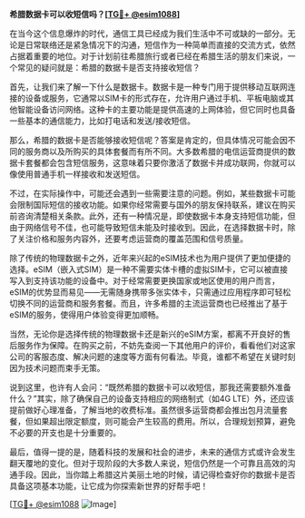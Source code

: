 **希腊数据卡可以收短信吗？[[TG💪+ @esim1088](https://t.me/s/esim1088)]**

在当今这个信息爆炸的时代，通信工具已经成为我们生活中不可或缺的一部分。无论是日常联络还是紧急情况下的沟通，短信作为一种简单而直接的交流方式，依然占据着重要的地位。对于计划前往希腊旅行或者已经在希腊生活的朋友们来说，一个常见的疑问就是：希腊的数据卡是否支持接收短信？

首先，让我们来了解一下什么是数据卡。数据卡是一种专门用于提供移动互联网连接的设备或服务，它通常以SIM卡的形式存在，允许用户通过手机、平板电脑或其他智能设备访问网络。这种卡的主要功能是提供高速的上网体验，但它同时也具备一些基本的通信能力，比如打电话和发送/接收短信。

那么，希腊的数据卡是否能够接收短信呢？答案是肯定的，但具体情况可能会因不同的服务商以及所购买的具体套餐而有所不同。大多数希腊的电信运营商提供的数据卡套餐都会包含短信服务，这意味着只要你激活了数据卡并成功联网，你就可以像使用普通手机一样接收和发送短信。

不过，在实际操作中，可能还会遇到一些需要注意的问题。例如，某些数据卡可能会限制国际短信的接收功能。如果你经常需要与国外的朋友保持联系，建议在购买前咨询清楚相关条款。此外，还有一种情况是，即使数据卡本身支持短信功能，但由于网络信号不佳，也可能导致短信未能及时接收到。因此，在选择数据卡时，除了关注价格和服务内容外，还要考虑运营商的覆盖范围和信号质量。

除了传统的物理数据卡之外，近年来兴起的eSIM技术也为用户提供了更加便捷的选择。eSIM（嵌入式SIM）是一种不需要实体卡槽的虚拟SIM卡，它可以被直接写入到支持该功能的设备中。对于经常需要更换国家或地区使用的用户而言，eSIM的优势显而易见——无需随身携带多张实体卡，只需通过应用程序即可轻松切换不同的运营商和服务套餐。而且，许多希腊的主流运营商也已经推出了基于eSIM的服务，使得用户体验变得更加顺畅。

当然，无论你是选择传统的物理数据卡还是新兴的eSIM方案，都离不开良好的售后服务作为保障。在购买之前，不妨先查阅一下其他用户的评价，看看他们对这家公司的客服态度、解决问题的速度等方面有何看法。毕竟，谁都不希望在关键时刻因为技术问题而束手无策。

说到这里，也许有人会问：“既然希腊的数据卡可以收短信，那我还需要额外准备什么？”其实，除了确保自己的设备支持相应的网络制式（如4G LTE）外，还应该提前做好心理准备，了解当地的收费标准。虽然很多运营商都会推出包月流量套餐，但如果超出限定额度，则可能会产生较高的费用。所以，合理规划预算，避免不必要的开支也是十分重要的。

最后，值得一提的是，随着科技的发展和社会的进步，未来的通信方式或许会发生翻天覆地的变化。但对于现阶段的大多数人来说，短信仍然是一个可靠且高效的沟通手段。因此，当你踏上希腊这片美丽土地的时候，请记得检查好你的数据卡是否具备这项基本功能，让它成为你探索新世界的好帮手吧！

[[TG💪+ @esim1088](https://t.me/s/esim1088) ![Image](https://i.postimg.cc/4NQfJmqS/Snipaste-2025-05-13-00-14-12.png)]